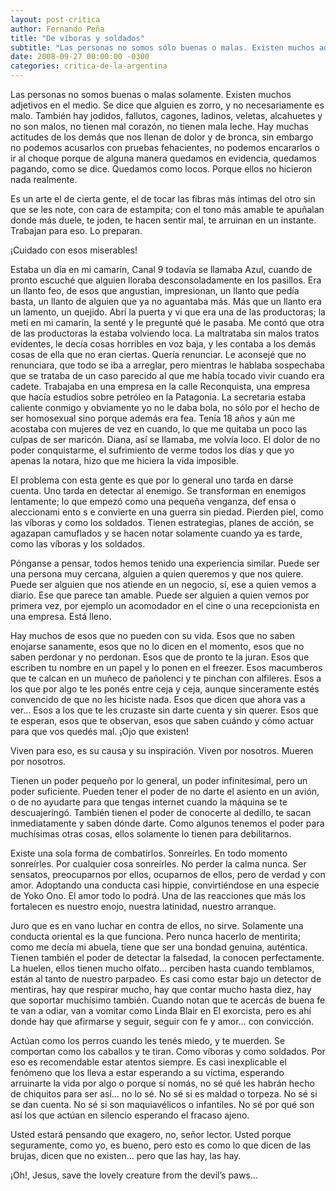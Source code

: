 ```yaml
---
layout: post-critica
author: Fernando Peña
title: "De víboras y soldados"
subtitle: "Las personas no somos sólo buenas o malas. Existen muchos adjetivos en el medio. Alguien es zorro y no necesariamente malo."
date: 2008-09-27 00:00:00 -0300
categories: critica-de-la-argentina
---
```

Las personas no somos buenas o malas solamente. Existen muchos adjetivos en el medio. Se dice que alguien es zorro, y no necesariamente es malo. También hay jodidos, fallutos, cagones, ladinos, veletas, alcahuetes y no son malos, no tienen mal corazón, no tienen mala leche. Hay muchas actitudes de los demás que nos llenan de dolor y de bronca, sin embargo no podemos acusarlos con pruebas fehacientes, no podemos encararlos o ir al choque porque de alguna manera quedamos en evidencia, quedamos pagando, como se dice. Quedamos como locos. Porque ellos no hicieron nada realmente.

Es un arte el de cierta gente, el de tocar las fibras más íntimas del otro sin que se les note, con cara de estampita; con el tono más amable te apuñalan donde más duele, te joden, te hacen sentir mal, te arruinan en un instante. Trabajan para eso. Lo preparan.

¡Cuidado con esos miserables!

Estaba un día en mi camarín, Canal 9 todavía se llamaba Azul, cuando de pronto escuché que alguien lloraba desconsoladamente en los pasillos. Era un llanto feo, de esos que angustian, impresionan, un llanto que pedía basta, un llanto de alguien que ya no aguantaba más. Más que un llanto era un lamento, un quejido. Abrí la puerta y vi que era una de las productoras; la metí en mi camarín, la senté y le pregunté qué le pasaba. Me contó que otra de las productoras la estaba volviendo loca. La maltrataba sin malos tratos evidentes, le decía cosas horribles en voz baja, y les contaba a los demás cosas de ella que no eran ciertas. Quería renunciar. Le aconsejé que no renunciara, que todo se iba a arreglar, pero mientras le hablaba sospechaba que se trataba de un caso parecido al que me había tocado vivir cuando era cadete. Trabajaba en una empresa en la calle Reconquista, una empresa que hacía estudios sobre petróleo en la Patagonia. La secretaria estaba caliente conmigo y obviamente yo no le daba bola, no sólo por el hecho de ser homosexual sino porque además era fea. Tenía 18 años y aún me acostaba con mujeres de vez en cuando, lo que me quitaba un poco las culpas de ser maricón. Diana, así se llamaba, me volvía loco. El dolor de no poder conquistarme, el sufrimiento de verme todos los días y que yo apenas la notara, hizo que me hiciera la vida imposible.

El problema con esta gente es que por lo general uno tarda en darse cuenta. Uno tarda en detectar al enemigo. Se transforman en enemigos lentamente; lo que empezó como una pequeña venganza, def ensa o aleccionami ento s e convierte en una guerra sin piedad. Pierden piel, como las víboras y como los soldados. Tienen estrategias, planes de acción, se agazapan camuflados y se hacen notar solamente cuando ya es tarde, como las víboras y los soldados.

Pónganse a pensar, todos hemos tenido una experiencia similar. Puede ser una persona muy cercana, alguien a quien queremos y que nos quiere. Puede ser alguien que nos atiende en un negocio, sí, ese a quien vemos a diario. Ese que parece tan amable. Puede ser alguien a quien vemos por primera vez, por ejemplo un acomodador en el cine o una recepcionista en una empresa. Está lleno.

Hay muchos de esos que no pueden con su vida. Esos que no saben enojarse sanamente, esos que no lo dicen en el momento, esos que no saben perdonar y no perdonan. Esos que de pronto te la juran. Esos que escriben tu nombre en un papel y lo ponen en el freezer. Esos macumberos que te calcan en un muñeco de pañolenci y te pinchan con alfileres. Esos a los que por algo te les ponés entre ceja y ceja, aunque sinceramente estés convencido de que no les hiciste nada. Esos que dicen que ahora vas a ver… Esos a los que te les cruzaste sin darte cuenta y sin querer. Esos que te esperan, esos que te observan, esos que saben cuándo y cómo actuar para que vos quedés mal. ¡Ojo que existen!

Viven para eso, es su causa y su inspiración. Viven por nosotros. Mueren por nosotros.

Tienen un poder pequeño por lo general, un poder infinitesimal, pero un poder suficiente. Pueden tener el poder de no darte el asiento en un avión, o de no ayudarte para que tengas internet cuando la máquina se te descuajeringó. También tienen el poder de conocerte al dedillo, te sacan inmediatamente y saben dónde darte. Como algunos tenemos el poder para muchísimas otras cosas, ellos solamente lo tienen para debilitarnos.

Existe una sola forma de combatirlos. Sonreírles. En todo momento sonreírles. Por cualquier cosa sonreírles. No perder la calma nunca. Ser sensatos, preocuparnos por ellos, ocuparnos de ellos, pero de verdad y con amor. Adoptando una conducta casi hippie, convirtiéndose en una especie de Yoko Ono. El amor todo lo podrá. Una de las reacciones que más los fortalecen es nuestro enojo, nuestra latinidad, nuestro arranque.

Juro que es en vano luchar en contra de ellos, no sirve. Solamente una conducta oriental es la que funciona. Pero nunca hacerlo de mentirita; como me decía mi abuela, tiene que ser una bondad genuina, auténtica. Tienen también el poder de detectar la falsedad, la conocen perfectamente. La huelen, ellos tienen mucho olfato… perciben hasta cuando temblamos, están al tanto de nuestro parpadeo. Es casi como estar bajo un detector de mentiras, hay que respirar mucho, hay que contar mucho hasta diez, hay que soportar muchísimo también. Cuando notan que te acercás de buena fe te van a odiar, van a vomitar como Linda Blair en El exorcista, pero es ahí donde hay que afirmarse y seguir, seguir con fe y amor… con convicción.

Actúan como los perros cuando les tenés miedo, y te muerden. Se comportan como los caballos y te tiran. Como víboras y como soldados. Por eso es recomendable estar atentos siempre. Es casi inexplicable el fenómeno que los lleva a estar esperando a su víctima, esperando arruinarte la vida por algo o porque sí nomás, no sé qué les habrán hecho de chiquitos para ser así… no lo sé. No sé si es maldad o torpeza. No sé si se dan cuenta. No sé si son maquiavélicos o infantiles. No sé por qué son así los que actúan en silencio esperando el fracaso ajeno.

Usted estará pensando que exagero, no, señor lector. Usted porque seguramente, como yo, es bueno, pero esto es como lo que dicen de las brujas, dicen que no existen… pero que las hay, las hay.

¡Oh!, Jesus, save the lovely creature from the devil’s paws...
